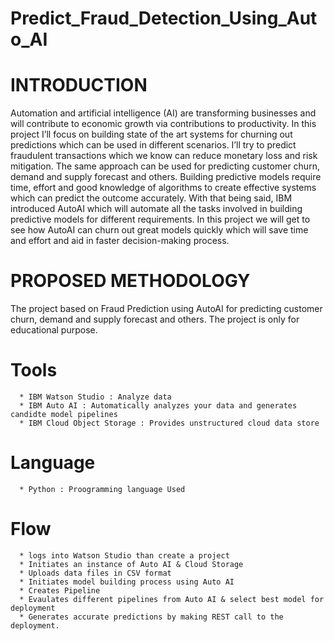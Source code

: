 # Predict_Fraud_Detection_Using_Auto_AI

# INTRODUCTION
Automation and artificial intelligence (AI) are transforming businesses and will contribute to economic growth via contributions to productivity. In this project I’ll focus on building state of the art systems for churning out predictions which can be used in different scenarios. I’ll try to predict fraudulent transactions which we know can reduce monetary loss and risk mitigation. The same approach can be used for predicting customer churn, demand and supply forecast and others. Building predictive models require time, effort and good knowledge of algorithms to create effective systems which can predict the outcome accurately. With that being said, IBM introduced AutoAI which will automate all the tasks involved in building predictive models for different requirements. In this project we will get to see how AutoAI can churn out great models quickly which will save time and effort and aid in faster decision-making process. 

# PROPOSED METHODOLOGY
The project based on Fraud Prediction using AutoAI for  predicting customer churn, demand and supply forecast and others. The project is only for educational purpose.


# Tools 
      * IBM Watson Studio : Analyze data
      * IBM Auto AI : Automatically analyzes your data and generates candidte model pipelines
      * IBM Cloud Object Storage : Provides unstructured cloud data store
# Language
      * Python : Proogramming language Used
# Flow
      * logs into Watson Studio than create a project
      * Initiates an instance of Auto AI & Cloud Storage
      * Uploads data files in CSV format
      * Initiates model building process using Auto AI
      * Creates Pipeline
      * Evaulates different pipelines from Auto AI & select best model for deployment
      * Generates accurate predictions by making REST call to the deployment.

